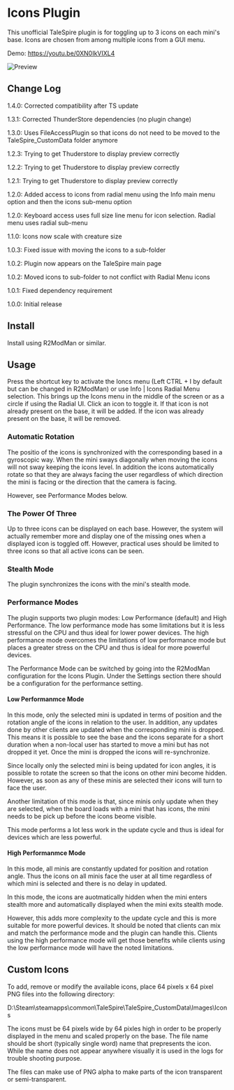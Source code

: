 # Icons Plugin

This unofficial TaleSpire plugin is for toggling up to 3 icons on each mini's base.
Icons are chosen from among multiple icons from a GUI menu. 

Demo: https://youtu.be/0XN0IkVIXL4

![Preview](https://i.imgur.com/Pp9lMx2.png)

## Change Log

1.4.0: Corrected compatibility after TS update

1.3.1: Corrected ThunderStore dependencies (no plugin change)

1.3.0: Uses FileAccessPlugin so that icons do not need to be moved to the TaleSpire_CustomData folder anymore

1.2.3: Trying to get Thuderstore to display preview correctly

1.2.2: Trying to get Thuderstore to display preview correctly

1.2.1: Trying to get Thuderstore to display preview correctly

1.2.0: Added access to icons from radial menu using the Info main menu option and then the icons sub-menu option

1.2.0: Keyboard access uses full size line menu for icon selection. Radial menu uses radial sub-menu

1.1.0: Icons now scale with creature size

1.0.3: Fixed issue with moving the icons to a sub-folder

1.0.2: Plugin now appears on the TaleSpire main page

1.0.2: Moved icons to sub-folder to not conflict with Radial Menu icons

1.0.1: Fixed dependency requirement

1.0.0: Initial release

## Install

Install using R2ModMan or similar.

## Usage

Press the shortcut key to activate the Ioncs menu (Left CTRL + I by default but can be changed in R2ModMan) or use Info | Icons Radial
Menu selection. This brings up the Icons menu in the middle of the screen or as a circle if using the Radial UI.
Click an icon to toggle it. If that icon is not already present on the base, it will be added. If the icon was already present on the
base, it will be removed.

### Automatic Rotation

The positio of the icons is synchronized with the corresponding based in a gyroscopic way. When the mini sways diagonally when moving
the icons will not sway keeping the icons level. In addition the icons automatically rotate so that they are always facing the user
regardless of which direction the mini is facing or the direction that the camera is facing.

However, see Performance Modes below.

### The Power Of Three

Up to three icons can be displayed on each base. However, the system will actually remember more and display one of the missing ones
when a displayed icon is toggled off. However, practical uses should be limited to three icons so that all active icons can be seen.

### Stealth Mode

The plugin synchronizes the icons with the mini's stealth mode.

### Performance Modes

The plugin supports two plugin modes: Low Performance (default) and High Performance. The low performance mode has some limitations
but it is less stressful on the CPU and thus ideal for lower power devices. The high performance mode overcomes the limitations of
low performance mode but places a greater stress on the CPU and thus is ideal for more powerful devices.

The Performance Mode can be switched by going into the R2ModMan configuration for the Icons Plugin. Under the Settings section there
should be a configuration for the performance setting.

#### Low Performanmce Mode

In this mode, only the selected mini is updated in terms of position and the rotation angle of the icons in relation to the user.
In addition, any updates done by other clients are updated when the corresponding mini is dropped. This means it is possible to
see the base and the icons separate for a short duration when a non-local user has started to move a mini but has not dropped it
yet. Once the mini is dropped the icons will re-synchronize.

Since locally only the selected mini is being updated for icon angles, it is possible to rotate the screen so that the icons on
other mini become hidden. However, as soon as any of these minis are selected their icons will turn to face the user.

Another limitation of this mode is that, since minis only update when they are selected, when the board loads with a mini that
has icons, the mini needs to be pick up before the icons beome visible.

This mode performs a lot less work in the update cycle and thus is ideal for devices which are less powerful.

#### High Performanmce Mode

In this mode, all minis are constantly updated for position and rotation angle. Thus the icons on all minis face the user at all
time regardless of which mini is selected and there is no delay in updated.

In this mode, the icons are auotmatically hidden when the mini enters stealth more and automatically displayed when the mini exits
stealth mode.

However, this adds more complexity to the update cycle and this is more suitable for more powerful devices. It should be noted that
clients can mix and match the performance mode and the plugin can handle this. Clients using the high performance mode will get those
benefits while clients using the low performance mode will have the noted limitations.

## Custom Icons

To add, remove or modify the available icons, place 64 pixels x 64 pixel PNG files into the following directory:

D:\Steam\steamapps\common\TaleSpire\TaleSpire_CustomData\Images\Icons

The icons must be 64 pixels wide by 64 pixles high in order to be properly displayed in the menu and scaled  properly on the base.
The file name should be short (typically single word) name that prepresents the icon. While the name does not appear anywhere visually
it is used in the logs for trouble shooting purpose.

The files can make use of PNG alpha to make parts of the icon transparent or semi-transparent.


 
